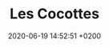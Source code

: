 ---
layout: event
title:  "Les Cocottes"
date:   2020-06-19 14:52:51 +0200
categories: event juin-2020
img: cocottes.jpg
---
